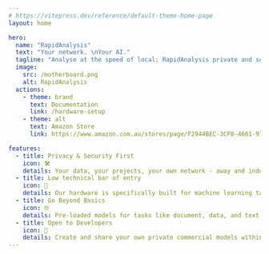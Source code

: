 ```yaml
---
# https://vitepress.dev/reference/default-theme-home-page
layout: home

hero:
  name: "RapidAnalysis"
  text: "Your network. \nYour AI."
  tagline: "Analyse at the speed of local: RapidAnalysis private and secure Network Attached Compute."
  image:
    src: /motherboard.png
    alt: RapidAnalysis
  actions:
    - theme: brand
      text: Documentation
      link: /hardware-setup
    - theme: alt
      text: Amazon Store
      link: https://www.amazon.com.au/stores/page/F2944BEC-3CF0-4661-9124-EC050E996529?language=en_AU&ref_=cm_sw_r_ud_sf_stores_XFHSD5NBY62N3VVVD0HM

features:
  - title: Privacy & Security First
    icon: 🛠️
    details: Your data, your projects, your own network - away and independent from the cloud!
  - title: Low technical bar of entry
    icon: 🚀
    details: Our hardware is specifically built for machine learning tasks - perform BERT and LLM prompts in 2 seconds!
  - title: Go Beyond Basics
    icon: 🤓
    details: Pre-loaded models for tasks like document, data, and text analysis, with a growing model store for specialized needs - adjust the model for your business needs!
  - title: Open to Developers
    icon: 🦑
    details: Create and share your own private commercial models within the secure network - open source for tailored solutions just for you!  
---
```


